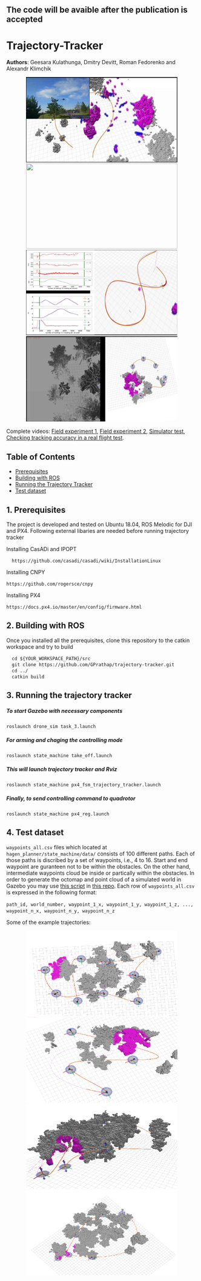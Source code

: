 ## The code will be avaible after the publication is accepted 

# Trajectory-Tracker 

__Authors__: Geesara Kulathunga, Dmitry Devitt, Roman Fedorenko and Alexandr Klimchik

<p align="center">
  <img src="results/real_1.png" width = "400" height = "225"/>
  <img src="results/real_2png" width = "400" height = "225"/>
  <img src="results/real_3.png" width = "400" height = "225"/>
  <img src="results/sim_1.png" width = "400" height = "225"/>
</p>

Complete videos: 
[Field experiment 1](https://www.youtube.com/watch?v=qYtWrFvxiOI),
[Field experiment 2](https://www.youtube.com/watch?v=myRPkKTRlJU), 
[Simulator test](https://www.youtube.com/watch?v=Umts9k9f-Lk), [Checking tracking accuracy in a real flight test](https://youtu.be/1yRYbTryKnQ). 

## Table of Contents

* [Prerequisites](#Prerequest)
* [Building with ROS](#2-Building-with-ROS)
* [Running the Trajectory Tracker](#3-Running-the-Trajectory-Tracker)
* [Test dataset](#4-test-dataset)

## 1. Prerequisites 

The project is developed and tested on Ubuntu 18.04, ROS Melodic for DJI and PX4. Following external libaries are needed before running trajectory tracker 

Installing CasADi and IPOPT 
```
  https://github.com/casadi/casadi/wiki/InstallationLinux  
```
Installing CNPY 
```
https://github.com/rogersce/cnpy
```
Installing PX4
```
https://docs.px4.io/master/en/config/firmware.html
```

## 2. Building with ROS

Once you installed all the prerequisites, clone this repository to the catkin workspace and try to build 

```
  cd ${YOUR_WORKSPACE_PATH}/src
  git clone https://github.com/GPrathap/trajectory-tracker.git
  cd ../
  catkin build
```

## 3. Running the trajectory tracker 

##### To start Gazebo with necessary components 
   ``roslaunch drone_sim task_3.launch``
  
##### For arming and chaging the controlling mode 
``roslaunch state_machine take_off.launch``

##### This will launch trajectory tracker and Rviz 
``roslaunch state_machine px4_fsm_trajectory_tracker.launch``

##### Finally, to send controlling command to quadrotor
``roslaunch state_machine px4_reg.launch``

## 4. Test dataset 

``waypoints_all.csv`` files which located at ``hagen_planner/state_machine/data/`` consists of 100 different paths. Each of those paths is discribed by a set of waypoints, i.e., 4 to 16. Start and end waypoint are guranteen not to be within the obstacles. On the other hand, intermediate waypoints cloud be inside or partically within the obstacles. In order to generate the octomap and point cloud of a simulated world in Gazebo you may use [this script](https://github.com/GPrathap/forest_gen/blob/master/genForests_WithoutWorld.sh) in [this repo](https://github.com/GPrathap/forest_gen). Each row of ``waypoints_all.csv`` is expressed in the following format:

``path_id, world_number, waypoint_1_x, waypoint_1_y, waypoint_1_z, ..., waypoint_n_x, waypoint_n_y, waypoint_n_z``

Some of the example trajectories:

<p align="center">
  <img src="results/test_1.png" width = "400" height = "225"/>
  <img src="results/test_2.png" width = "400" height = "225"/>
  <img src="results/test_3.png" width = "400" height = "225"/>
  <img src="results/test_4.png" width = "400" height = "225"/>
</p>


